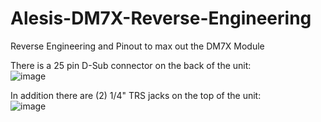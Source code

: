 # Alesis-DM7X-Reverse-Engineering
Reverse Engineering and Pinout to max out the DM7X Module

There is a 25 pin D-Sub connector on the back of the unit:
<br />![image](https://github.com/user-attachments/assets/ecfdb0f2-f850-4ede-b8ca-a5dc0b9e4b50)

In addition there are (2) 1/4" TRS jacks on the top of the unit:
<br />![image](https://github.com/user-attachments/assets/3f7945b8-cc3a-4925-836b-6707d0e3b491)
